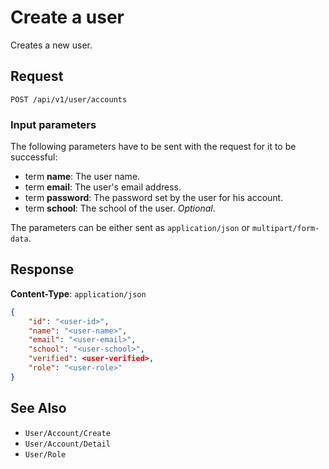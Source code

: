# Create a user

Creates a new user.

## Request

    POST /api/v1/user/accounts

### Input parameters

The following parameters have to be sent with the request for it to be successful:

- term **name**: The user name. 
- term **email**: The user's email address.
- term **password**: The password set by the user for his account. 
- term **school**: The school of the user. *Optional*.

The parameters can be either sent as `application/json` or `multipart/form-data`.

## Response

**Content-Type**: `application/json`

```json
{
    "id": "<user-id>",
    "name": "<user-name>",
    "email": "<user-email>",
    "school": "<user-school>",
    "verified": <user-verified>,
    "role": "<user-role>"
}
```

## See Also

* ``User/Account/Create``
* ``User/Account/Detail``
* ``User/Role``
